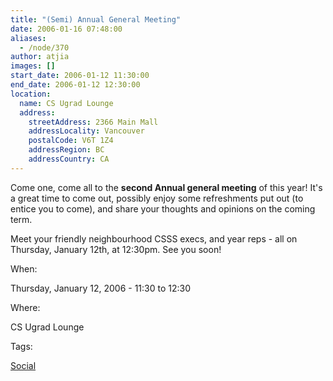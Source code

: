 ```yaml
---
title: "(Semi) Annual General Meeting"
date: 2006-01-16 07:48:00
aliases:
  - /node/370
author: atjia
images: []
start_date: 2006-01-12 11:30:00
end_date: 2006-01-12 12:30:00
location:
  name: CS Ugrad Lounge
  address:
    streetAddress: 2366 Main Mall
    addressLocality: Vancouver
    postalCode: V6T 1Z4
    addressRegion: BC
    addressCountry: CA
---
```


Come one, come all to the **second Annual general meeting** of this year! It's a great time to come out, possibly enjoy some refreshments put out (to entice you to come), and share your thoughts and opinions on the coming term.

Meet your friendly neighbourhood CSSS execs, and year reps - all on Thursday, January 12th, at 12:30pm. See you soon!

When: 

Thursday, January 12, 2006 - 11:30 to 12:30

Where: 

CS Ugrad Lounge

Tags: 

[Social](/social)
